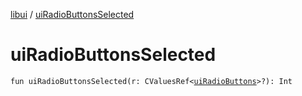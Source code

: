 [libui](README.md) / [uiRadioButtonsSelected](ui-radio-buttons-selected.md)

# uiRadioButtonsSelected

`fun uiRadioButtonsSelected(r: CValuesRef<`[`uiRadioButtons`](ui-radio-buttons.md)`>?): Int`